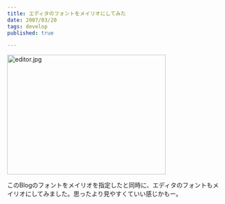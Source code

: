 ```yaml
---
title: エディタのフォントをメイリオにしてみた
date: 2007/03/20
tags: develop
published: true

---
```


<a href="http://blog.katsuma.tv/images/editor.jpg"><img alt="editor.jpg" src="http://blog.katsuma.tv/images/editor-thumb.jpg" width="367" height="277" /></a>

このBlogのフォントをメイリオを指定したと同時に、エディタのフォントもメイリオにしてみました。思ったより見やすくていい感じかもー。


